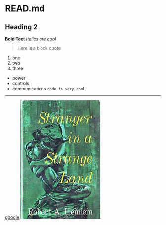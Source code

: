 # READ.md
## Heading 2
**Bold Text**
*Italics are cool*
>Here is a block quote
1. one
2. two
3. three
- power
- controls
- communications
`code is very cool`
---
[google](https://www.google.com/)
![alt text](Stranger_in_a_Strange_Land_Cover.jpg)
